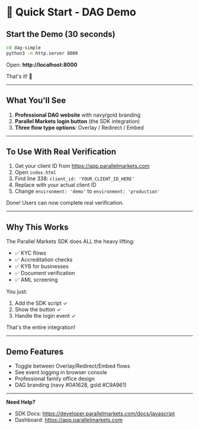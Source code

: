 # 🚀 Quick Start - DAG Demo

## Start the Demo (30 seconds)

```bash
cd dag-simple
python3 -m http.server 8000
```

Open: **http://localhost:8000**

That's it! 🎉

---

## What You'll See

1. **Professional DAG website** with navy/gold branding
2. **Parallel Markets login button** (the SDK integration)
3. **Three flow type options**: Overlay / Redirect / Embed

---

## To Use With Real Verification

1. Get your client ID from https://app.parallelmarkets.com
2. Open `index.html`
3. Find line 338: `client_id: 'YOUR_CLIENT_ID_HERE'`
4. Replace with your actual client ID
5. Change `environment: 'demo'` to `environment: 'production'`

Done! Users can now complete real verification.

---

## Why This Works

The Parallel Markets SDK does ALL the heavy lifting:
- ✅ KYC flows
- ✅ Accreditation checks
- ✅ KYB for businesses
- ✅ Document verification
- ✅ AML screening

You just:
1. Add the SDK script ✓
2. Show the button ✓
3. Handle the login event ✓

That's the entire integration!

---

## Demo Features

- Toggle between Overlay/Redirect/Embed flows
- See event logging in browser console
- Professional family office design
- DAG branding (navy #0A1628, gold #C9A961)

---

**Need Help?**
- SDK Docs: https://developer.parallelmarkets.com/docs/javascript
- Dashboard: https://app.parallelmarkets.com
